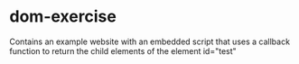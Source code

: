 # dom-exercise

Contains an example website with an embedded script that uses a callback function to return the child elements of the element id="test"